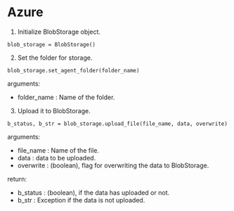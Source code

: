 # Azure

1. Initialize BlobStorage object.
```
blob_storage = BlobStorage()
```

2. Set the folder for storage.
```
blob_storage.set_agent_folder(folder_name)
```
arguments:
    
* folder_name : Name of the folder.


3. Upload it to BlobStorage.

```
b_status, b_str = blob_storage.upload_file(file_name, data, overwrite)
```
arguments:
    
* file_name : Name of the file.
* data : data to be uploaded.
* overwrite : (boolean), flag for overwriting the data to BlobStorage.

return:

* b_status : (boolean), if the data has uploaded or not.
* b_str : Exception if the data is not uploaded.
